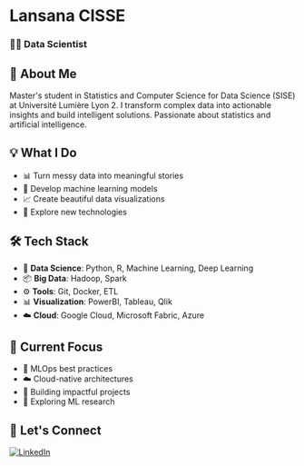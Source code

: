 # Lansana CISSE
### 👨‍💻 Data Scientist 

## 🚀 About Me
Master's student in Statistics and Computer Science for Data Science (SISE) at Université Lumière Lyon 2. I transform complex data into actionable insights and build intelligent solutions. Passionate about statistics and artificial intelligence.

## 💡 What I Do
- 📊 Turn messy data into meaningful stories
- 🤖 Develop machine learning models
- 📈 Create beautiful data visualizations
- 🌱 Explore new technologies

## 🛠 Tech Stack
- 🧮 **Data Science**: Python, R, Machine Learning, Deep Learning
- 📦 **Big Data**: Hadoop, Spark
- ⚙️ **Tools**: Git, Docker, ETL
- 📊 **Visualization**: PowerBI, Tableau, Qlik
- ☁️ **Cloud**: Google Cloud, Microsoft Fabric, Azure

## 🎯 Current Focus
- 🔄 MLOps best practices
- ☁️ Cloud-native architectures
- 💫 Building impactful projects
- 🔬 Exploring ML research

## 🤝 Let's Connect
[![LinkedIn](https://img.shields.io/badge/LinkedIn-0077B5?style=for-the-badge&logo=linkedin&logoColor=white)](https://www.linkedin.com/in/lansana-cisse/)
